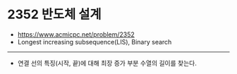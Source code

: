 # 2352 반도체 설계

- https://www.acmicpc.net/problem/2352
- Longest increasing subsequence(LIS), Binary search
---
- 연결 선의 특징(시작, 끝)에 대해 최장 증가 부분 수열의 길이를 찾는다.
